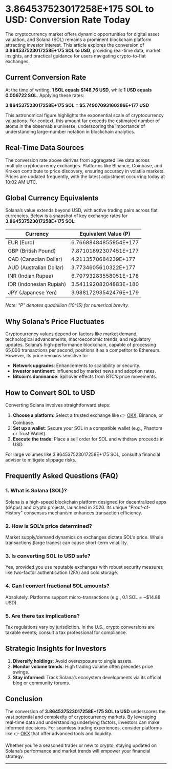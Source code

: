 # 3.864537523017258E+175 SOL to USD: Conversion Rate Today  

The cryptocurrency market offers dynamic opportunities for digital asset valuation, and Solana (SOL) remains a prominent blockchain platform attracting investor interest. This article explores the conversion of **3.864537523017258E+175 SOL to USD**, providing real-time data, market insights, and practical guidance for users navigating crypto-to-fiat exchanges.  

## Current Conversion Rate  

At the time of writing, **1 SOL equals $148.76 USD**, while **1 USD equals 0.006722 SOL**. Applying these rates:  

**3.864537523017258E+175 SOL = $5.74907093160286E+177 USD**  

This astronomical figure highlights the exponential scale of cryptocurrency valuations. For context, this amount far exceeds the estimated number of atoms in the observable universe, underscoring the importance of understanding large-number notation in blockchain analytics.  

## Real-Time Data Sources  

The conversion rate above derives from aggregated live data across multiple cryptocurrency exchanges. Platforms like Binance, Coinbase, and Kraken contribute to price discovery, ensuring accuracy in volatile markets. Prices are updated frequently, with the latest adjustment occurring today at 10:02 AM UTC.  

## Global Currency Equivalents  

Solana’s value extends beyond USD, with active trading pairs across fiat currencies. Below is a snapshot of key exchange rates for **3.864537523017258E+175 SOL**:  

| Currency | Equivalent Value (P) |  
|----------|-----------------------|  
| EUR (Euro) | 6.76688484855954E+177 |  
| GBP (British Pound) | 7.87101892307451E+177 |  
| CAD (Canadian Dollar) | 4.2113570684239E+177 |  
| AUD (Australian Dollar) | 3.7734605610322E+177 |  
| INR (Indian Rupee) | 6.70793283558051E+178 |  
| IDR (Indonesian Rupiah) | 3.54119208204883E+180 |  
| JPY (Japanese Yen) | 3.98817293542476E+179 |  

*Note: "P" denotes quadrillion (10^15) for numerical brevity.*  

## Why Solana’s Price Fluctuates  

Cryptocurrency values depend on factors like market demand, technological advancements, macroeconomic trends, and regulatory updates. Solana’s high-performance blockchain, capable of processing 65,000 transactions per second, positions it as a competitor to Ethereum. However, its price remains sensitive to:  
- **Network upgrades**: Enhancements to scalability or security.  
- **Investor sentiment**: Influenced by market news and adoption rates.  
- **Bitcoin’s dominance**: Spillover effects from BTC’s price movements.  

## How to Convert SOL to USD  

Converting Solana involves straightforward steps:  
1. **Choose a platform**: Select a trusted exchange like 👉 [OKX](https://bit.ly/okx-bonus), Binance, or Coinbase.  
2. **Set up a wallet**: Secure your SOL in a compatible wallet (e.g., Phantom or Trust Wallet).  
3. **Execute the trade**: Place a sell order for SOL and withdraw proceeds in USD.  

For large volumes like 3.864537523017258E+175 SOL, consult a financial advisor to mitigate slippage risks.  

## Frequently Asked Questions (FAQ)  

### 1. **What is Solana (SOL)?**  
Solana is a high-speed blockchain platform designed for decentralized apps (dApps) and crypto projects, launched in 2020. Its unique "Proof-of-History" consensus mechanism enhances transaction efficiency.  

### 2. **How is SOL’s price determined?**  
Market supply/demand dynamics on exchanges dictate SOL’s price. Whale transactions (large trades) can cause short-term volatility.  

### 3. **Is converting SOL to USD safe?**  
Yes, provided you use reputable exchanges with robust security measures like two-factor authentication (2FA) and cold storage.  

### 4. **Can I convert fractional SOL amounts?**  
Absolutely. Platforms support micro-transactions (e.g., 0.1 SOL = ~$14.88 USD).  

### 5. **Are there tax implications?**  
Tax regulations vary by jurisdiction. In the U.S., crypto conversions are taxable events; consult a tax professional for compliance.  

## Strategic Insights for Investors  

1. **Diversify holdings**: Avoid overexposure to single assets.  
2. **Monitor volume trends**: High trading volume often precedes price swings.  
3. **Stay informed**: Track Solana’s ecosystem developments via its official blog or community forums.  

## Conclusion  

The conversion of **3.864537523017258E+175 SOL to USD** underscores the vast potential and complexity of cryptocurrency markets. By leveraging real-time data and understanding underlying factors, investors can make informed decisions. For seamless trading experiences, consider platforms like 👉 [OKX](https://bit.ly/okx-bonus) that offer advanced tools and liquidity.  

Whether you’re a seasoned trader or new to crypto, staying updated on Solana’s performance and market trends will empower your financial strategy.  

---  

